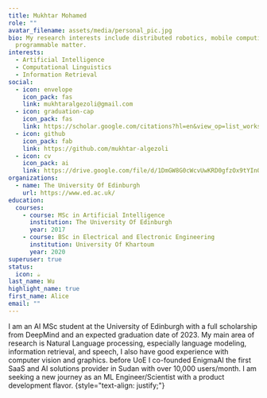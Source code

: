 ```yaml
---
title: Mukhtar Mohamed
role: ""
avatar_filename: assets/media/personal_pic.jpg
bio: My research interests include distributed robotics, mobile computing and
  programmable matter.
interests:
  - Artificial Intelligence
  - Computational Linguistics
  - Information Retrieval
social:
  - icon: envelope
    icon_pack: fas
    link: mukhtaralgezoli@gmail.com
  - icon: graduation-cap
    icon_pack: fas
    link: https://scholar.google.com/citations?hl=en&view_op=list_works&gmla=AHoSzlVLck4lr0jwgZumkeybLnLAnr1PG8vtLma_9K5PBup8Vc-GVh6TdRAVDEBIEsLrmB0VIBMKlZFRW54I6Q&user=0LmLMMAAAAAJ
  - icon: github
    icon_pack: fab
    link: https://github.com/mukhtar-algezoli
  - icon: cv
    icon_pack: ai
    link: https://drive.google.com/file/d/1DmGW8G0cWcvUwKRD0gfzOx9tYInQZqCG/view?usp=sharing
organizations:
  - name: The University Of Edinburgh
    url: https://www.ed.ac.uk/
education:
  courses:
    - course: MSc in Artificial Intelligence
      institution: The University Of Edinburgh
      year: 2017
    - course: BSc in Electrical and Electronic Engineering
      institution: University Of Khartoum
      year: 2020
superuser: true
status:
  icon: ☕️
last_name: Wu
highlight_name: true
first_name: Alice
email: ""
---
```

I am an AI MSc student at the University of Edinburgh with a full scholarship from DeepMind and an expected graduation date of 2023. My main area of research is Natural Language processing, especially language modeling, information retrieval, and speech, I also have good experience with computer vision and graphics. before UoE I co-founded EnigmaAI the first SaaS and AI solutions provider in Sudan with over 10,000 users/month. I am seeking a new journey as an ML Engineer/Scientist with a product development flavor.
{style="text-align: justify;"}